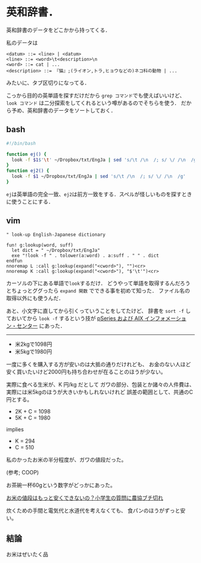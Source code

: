 英和辞書．
===

英和辞書のデータをどこかから持ってくる．

私のデータは

```
<datum> ::= <line> | <datum>
<line> ::= <word>\t<description>\n
<word> ::= cat | ...
<description> ::= 『猫』;(ライオン,トラ,ヒョウなどの)ネコ科の動物 | ...
```

みたいに、タブ区切りになってる．

こっから目的の英単語を探すだけだから `grep コマンド`でも使えばいいけど、
`look コマンド` は二分探索をしてくれるという噂があるのでそちらを使う．
だから予め、英和辞書のデータをソートしておく．

bash
---

``` bash
#!/bin/bash

function ej() {
  look -f $1$'\t' ~/Dropbox/txt/EngJa | sed 's/\t /\n  /; s/ \/ /\n  /g'
}
function ej2() {
  look -f $1 ~/Dropbox/txt/EngJa | sed 's/\t /\n  /; s/ \/ /\n  /g'
}
```

`ej`は英単語の完全一致、`ej2`は前方一致をする．スペルが怪しいものを探すときに使うことにする．

vim
---

```vim
" look-up English-Japanese dictionary

fun! g:lookup(word, suff)
  let dict = " ~/Dropbox/txt/EngJa"
  exe "!look -f " . tolower(a:word) . a:suff . " " . dict
endfun
nnoremap L :call g:lookup(expand("<cword>"), "")<cr>
nnoremap K :call g:lookup(expand("<cword>"), "$'\t'")<cr>
```

カーソルの下にある単語で`look`するだけ．
どうやって単語を取得するんだろうとちょっとググったら
`expand 関数` でできる事を初めて知った．
ファイル名の取得以外にも使うんだ．

あと、小文字に直してから引くっていうことをしてたけど、
辞書を
`sort -f`
しておいてから
`look -f`
するという技が
[pSeries および AIX インフォメーション・センター](http://publib.boulder.ibm.com/infocenter/pseries/v5r3/index.jsp?topic=/com.ibm.aix.cmds/doc/aixcmds3/look.htm)
にあった．


---

- 米2kgで1098円
- 米5kgで1980円

一度に多くを購入する方が安いのは大抵の通りだけれども、
お金のない人ほど安く買いたいけど2000円も持ち合わせが在ることのほうが少ない。

実際に食べる生米が、K 円/kg だとして
ガワの部分、包装とか諸々の人件費は、実際には米5kgのほうが大きいかもしれないけれど
誤差の範囲として、共通のC円とする。

- 2K + C = 1098
- 5K + C = 1980

implies

- K = 294
- C = 510

私のかったお米の半分程度が、ガワの値段だった。

(参考; COOP)

お茶碗一杯60gという数字がどっかにあった。

[お米の値段はもっと安くできないの？小学生の質問に農協ブチ切れ](http://1000nichi.blog73.fc2.com/blog-entry-4212.html)

炊くための手間と電気代と水道代を考えなくても、
食パンのほうがずっと安い。

## 結論
お米はぜいたく品
